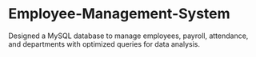 # Employee-Management-System
Designed a MySQL database to manage employees, payroll, attendance, and departments with optimized queries for data analysis.
